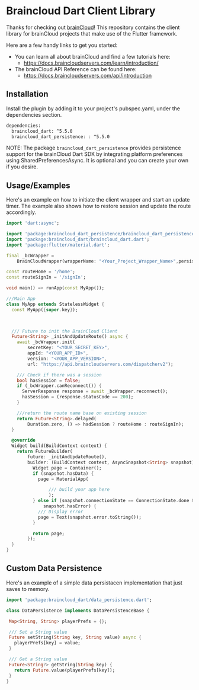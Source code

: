 
# Braincloud Dart Client Library

Thanks for checking out [brainCloud](https://getbraincloud.com/)! This repository contains the client library for brainCloud projects that make use of the Flutter framework.

Here are a few handy links to get you started:

- You can learn all about brainCloud and find a few tutorials here:
    - https://docs.braincloudservers.com/learn/introduction/
- The brainCloud API Reference can be found here:
    - https://docs.braincloudservers.com/api/introduction
## Installation

Install the plugin by adding it to your project's pubspec.yaml, under the dependencies section.

```bash
dependencies:
  braincloud_dart: ^5.5.0
  braincloud_dart_persistence: : ^5.5.0
```

NOTE: The package `braincloud_dart_persistence` provides persistence support for the brainCloud Dart SDK by integrating platform preferences using SharedPreferencesAsync. 
It is optional and you can create your own if you desire.

## Usage/Examples

Here's an example on how to initiate the client wrapper and start an update timer. The example also shows how to restore session and update the route accordingly. 

```dart
import 'dart:async';

import 'package:braincloud_dart_persistence/braincloud_dart_persistence.dart';
import 'package:braincloud_dart/braincloud_dart.dart';
import 'package:flutter/material.dart';

final _bcWrapper =
    BrainCloudWrapper(wrapperName: "<Your_Project_Wrapper_Name>",persistence: DataPersistence());

const routeHome = '/home';
const routeSignIn = '/signIn';

void main() => runApp(const MyApp());

///Main App
class MyApp extends StatelessWidget {
  const MyApp({super.key});

  

  /// Future to init the BrainCloud Client
  Future<String> _initAndUpdateRoute() async {
    await _bcWrapper.init(
        secretKey: "<YOUR_SECRET_KEY>", 
        appId: "<YOUR_APP_ID>", 
        version: "<YOUR_APP_VERSION>",
        url: "https://api.braincloudservers.com/dispatcherv2");

    /// Check if there was a session
    bool hasSession = false;
    if (_bcWrapper.canReconnect()) {
      ServerResponse response = await _bcWrapper.reconnect();
      hasSession = (response.statusCode == 200);
    }

    ///return the route name base on existing session
    return Future<String>.delayed(
        Duration.zero, () => hadSession ? routeHome : routeSignIn);
  }

  @override
  Widget build(BuildContext context) {
    return FutureBuilder(
        future: _initAndUpdateRoute(),
        builder: (BuildContext context, AsyncSnapshot<String> snapshot) {
          Widget page = Container();
          if (snapshot.hasData) {
            page = MaterialApp(

                /// build your app here
                );
          } else if (snapshot.connectionState == ConnectionState.done &&
              snapshot.hasError) {
            /// Display error
            page = Text(snapshot.error.toString());
          }

          return page;
        });
  }
}

```

## Custom Data Persistence

 Here's an example of a simple data persistacen implementation that just saves to memory.

 ```dart
 import 'package:braincloud_dart/data_persistence.dart';

class DataPersistence implements DataPersistenceBase {

  Map<String, String> playerPrefs = {};

  /// Set a String value
  Future setString(String key, String value) async {
    playerPrefs[key] = value;
  }

  /// Get a String value
  Future<String?> getString(String key) {
    return Future.value(playerPrefs[key]);
  }
}
```